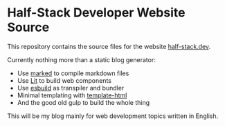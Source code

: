# Half-Stack Developer Website Source

This repository contains the source files for the website [half-stack.dev](https://half-stack.dev/).

Currently nothing more than a static blog generator:

- Use [marked](https://marked.js.org/) to compile markdown files
- Use [Lit](https://lit.dev/) to build web components
- Use [esbuild](https://esbuild.github.io/) as transpiler and bundler
- Minimal templating with [template-html](https://github.com/grit96/template-html)
- And the good old gulp to build the whole thing

This will be my blog mainly for web development topics written in English.
